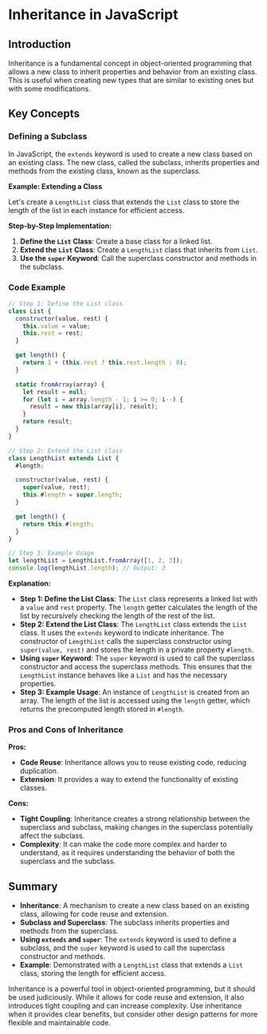 # Inheritance in JavaScript

## Introduction
Inheritance is a fundamental concept in object-oriented programming that allows a new class to inherit properties and behavior from an existing class. This is useful when creating new types that are similar to existing ones but with some modifications.

## Key Concepts

### Defining a Subclass

In JavaScript, the `extends` keyword is used to create a new class based on an existing class. The new class, called the subclass, inherits properties and methods from the existing class, known as the superclass.

**Example: Extending a Class**

Let's create a `LengthList` class that extends the `List` class to store the length of the list in each instance for efficient access.

**Step-by-Step Implementation:**

1. **Define the `List` Class**: Create a base class for a linked list.
2. **Extend the `List` Class**: Create a `LengthList` class that inherits from `List`.
3. **Use the `super` Keyword**: Call the superclass constructor and methods in the subclass.

### Code Example

```javascript
// Step 1: Define the List class
class List {
  constructor(value, rest) {
    this.value = value;
    this.rest = rest;
  }

  get length() {
    return 1 + (this.rest ? this.rest.length : 0);
  }

  static fromArray(array) {
    let result = null;
    for (let i = array.length - 1; i >= 0; i--) {
      result = new this(array[i], result);
    }
    return result;
  }
}

// Step 2: Extend the List class
class LengthList extends List {
  #length;

  constructor(value, rest) {
    super(value, rest);
    this.#length = super.length;
  }

  get length() {
    return this.#length;
  }
}

// Step 3: Example Usage
let lengthList = LengthList.fromArray([1, 2, 3]);
console.log(lengthList.length); // Output: 3
```

**Explanation:**

- **Step 1: Define the List Class**: The `List` class represents a linked list with a `value` and `rest` property. The `length` getter calculates the length of the list by recursively checking the length of the rest of the list.
- **Step 2: Extend the List Class**: The `LengthList` class extends the `List` class. It uses the `extends` keyword to indicate inheritance. The constructor of `LengthList` calls the superclass constructor using `super(value, rest)` and stores the length in a private property `#length`.
- **Using `super` Keyword**: The `super` keyword is used to call the superclass constructor and access the superclass methods. This ensures that the `LengthList` instance behaves like a `List` and has the necessary properties.
- **Step 3: Example Usage**: An instance of `LengthList` is created from an array. The length of the list is accessed using the `length` getter, which returns the precomputed length stored in `#length`.

### Pros and Cons of Inheritance

**Pros:**
- **Code Reuse**: Inheritance allows you to reuse existing code, reducing duplication.
- **Extension**: It provides a way to extend the functionality of existing classes.

**Cons:**
- **Tight Coupling**: Inheritance creates a strong relationship between the superclass and subclass, making changes in the superclass potentially affect the subclass.
- **Complexity**: It can make the code more complex and harder to understand, as it requires understanding the behavior of both the superclass and the subclass.

## Summary

- **Inheritance**: A mechanism to create a new class based on an existing class, allowing for code reuse and extension.
- **Subclass and Superclass**: The subclass inherits properties and methods from the superclass.
- **Using `extends` and `super`**: The `extends` keyword is used to define a subclass, and the `super` keyword is used to call the superclass constructor and methods.
- **Example**: Demonstrated with a `LengthList` class that extends a `List` class, storing the length for efficient access.

Inheritance is a powerful tool in object-oriented programming, but it should be used judiciously. While it allows for code reuse and extension, it also introduces tight coupling and can increase complexity. Use inheritance when it provides clear benefits, but consider other design patterns for more flexible and maintainable code.